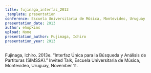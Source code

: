 ```yaml
---
title: fujinaga_interfaz_2013
_template: presentation
conference: Escuela Universitaria de Música, Montevideo, Uruguay
presentation_date: 2013
author: ehopkins
upload: None
presentation_author: Fujinaga, Ichiro
presentation_year: 2013
---
```

Fujinaga, Ichiro. 2013e. “Interfaz Única para la Búsqueda y Análisis de Partituras (SIMSSA).” Invited Talk, Escuela Universitaria de Música, Montevideo, Uruguay, November 11.
